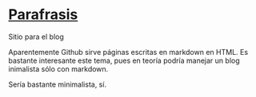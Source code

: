 # [Parafrasis](parafrasis.github.io)
Sitio para el blog

Aparentemente Github sirve páginas escritas en markdown en HTML. Es bastante interesante este tema, pues en teoría podría manejar un blog inimalista sólo con markdown.

Sería bastante minimalista, sí. 
